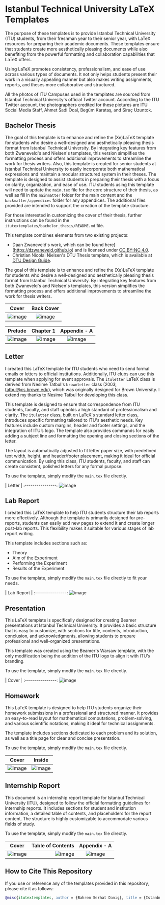 # Istanbul Technical University LaTeX Templates

The purpose of these templates is to provide Istanbul Technical University (ITU) students, from their freshman year to their senior year, with LaTeX resources for preparing their academic documents. These templates ensure that students create more aesthetically pleasing documents while also benefiting from the powerful formatting and collaboration capabilities that LaTeX offers.


Using LaTeX promotes consistency, professionalism, and ease of use across various types of documents. It not only helps students present their work in a visually appealing manner but also makes writing assignments, reports, and theses more collaborative and structured. 


All the photos of ITU Campuses used in the templates are sourced from Istanbul Technical University's official Twitter account. According to the ITU Twitter account, the photographers credited for these pictures are ITU Social Media Staff, Ahmet Sadi Öcal, Begüm Karataş, and Siraç Uzuntok.


## Bachelor Thesis

The goal of this template is to enhance and refine the (Xe)LaTeX template for students who desire a well-designed and aesthetically pleasing thesis format from Istanbul Technical University. By integrating key features from both Zwaneveld's and Nielsen's templates, this version simplifies the formatting process and offers additional improvements to streamline the work for thesis writers. Also, this template is created for senior students at Istanbul Technical University to easily incorporate both mathematical expressions and maintain a modular structured system in their theses. The template is designed to assist students in preparing their thesis with a focus on clarity, organization, and ease of use. ITU students using this template will need to update the `main.tex` file for the core structure of their thesis, as well as fill in the `mainmatter` folder for the main content and the `backmatter/appendices` folder for any appendices. The additional files provided are intended to support the creation of the template structure.

For those interested in customizing the cover of their thesis, further instructions can be found in the `itutextemplates/bachelor_thesis/README.md` file.

This template combines elements from two existing projects:

*	Daan Zwaneveld's work, which can be found here](https://dzwaneveld.github.io) and is licensed under [CC BY-NC 4.0](https://creativecommons.org/licenses/by-nc/4.0/).
*	Christian Nicolai Nielsen's DTU Thesis template, which is available at [DTU Design Guide](https://www.designguide.dtu.dk).

The goal of this template is to enhance and refine the (Xe)LaTeX template for students who desire a well-designed and aesthetically pleasing thesis format from Istanbul Technical University. By integrating key features from both Zwaneveld's and Nielsen's templates, this version simplifies the formatting process and offers additional improvements to streamline the work for thesis writers.


| Cover       |  Back Cover |
:----------------:|:---------------------:
![image](readme_pics/bachelor_thesis/cover.png) | ![image](readme_pics/bachelor_thesis/back_cover.png)

|   Prelude  |  Chapter 1 |  Appendix - A |
:----------------:|----------------:|:---------------------:
![image](readme_pics/bachelor_thesis/prelude.png) | ![image](readme_pics/bachelor_thesis/chapter1.png) | ![image](readme_pics/bachelor_thesis/appendix_a.png)

## Letter

I created this LaTeX template for ITU students who need to send formal emails or letters to official institutions. Additionally, ITU clubs can use this template when applying for event approvals. The `ituletter` LaTeX class is derived from Nesime Tatbul's `brownletter` class (2003, tatbul@cs.brown.edu), which was originally designed for Brown University. I extend my thanks to Nesime Tatbul for developing this class.


This template is designed to ensure that correspondence from ITU students, faculty, and staff upholds a high standard of professionalism and clarity. The `ituletter` class, built on LaTeX's standard letter class, introduces specific formatting tailored to ITU's aesthetic needs. Key features include custom margins, header and footer settings, and the integration of ITU’s logo. The template also provides commands for easily adding a subject line and formatting the opening and closing sections of the letter.


The layout is automatically adjusted to fit letter paper size, with predefined text width, height, and header/footer placement, making it ideal for official communication. By using this class, ITU students, faculty, and staff can create consistent, polished letters for any formal purpose.


To use the template, simply modify the `main.tex` file directly.


|  Letter     |
:----------------:
![image](readme_pics/letter/letter.png)

## Lab Report

I created this LaTeX template to help ITU students structure their lab reports more effectively. Although the template is primarily designed for pre-reports, students can easily add new pages to extend it and create longer post-lab reports. This flexibility makes it suitable for various stages of lab report writing.

This template includes sections such as:

* Theory
* Aim of the Experiment
* Performing the Experiment
* Results of the Experiment


To use the template, simply modify the `main.tex` file directly to fit your needs.


|  Lab Report     |
:----------------:
![image](readme_pics/lab_report/report.png)

## Presentation

This LaTeX template is specifically designed for creating Beamer presentations at Istanbul Technical University. It provides a basic structure that is easy to customize, with sections for title, contents, introduction, conclusion, and acknowledgments, allowing students to prepare professional and well-organized presentations.

This template was created using the Beamer's Warsaw template, with the only modification being the addition of the ITU logo to align it with ITU’s branding.

To use the template, simply modify the `main.tex` file directly.

|  Cover     |
:----------------:
![image](readme_pics/presentation/cover.png)

## Homework

This LaTeX template is designed to help ITU students organize their homework submissions in a professional and structured manner. It provides an easy-to-read layout for mathematical computations, problem-solving, and various scientific notations, making it ideal for technical assignments.

The template includes sections dedicated to each problem and its solution, as well as a title page for clear and concise presentation.

To use the template, simply modify the `main.tex` file directly.


| Cover       |  Inside |
:----------------:|:---------------------:
![image](readme_pics/homework/cover.png) | ![image](readme_pics/homework/inside.png)


## Internship Report

This document is an internship report template for Istanbul Technical University (ITU), designed to follow the official formatting guidelines for internship reports. It includes sections for student and institution information, a detailed table of contents, and placeholders for the report content. The structure is highly customizable to accommodate various fields of study.

To use the template, simply modify the `main.tex` file directly.

|   Cover  |  Table of Contents |  Appendix - A |
:----------------:|----------------:|:---------------------:
![image](readme_pics/internship_report/cover.png) | ![image](readme_pics/internship_report/table_of_contents.png) | ![image](readme_pics/internship_report/chapter1.png)

## How to Cite This Repository

If you use or reference any of the templates provided in this repository, please cite it as follows:


```bibtex
@misc{itutextemplates, author = {Bahrem Serhat Daniş}, title = {Istanbul Technical University LaTeX Templates}, year = {2024}, url = {https://github.com/bahremsd/itutextemplates}, note = {This repository contains LaTeX templates for Istanbul Technical University, including theses, assignments, emails, and slides.} }
```